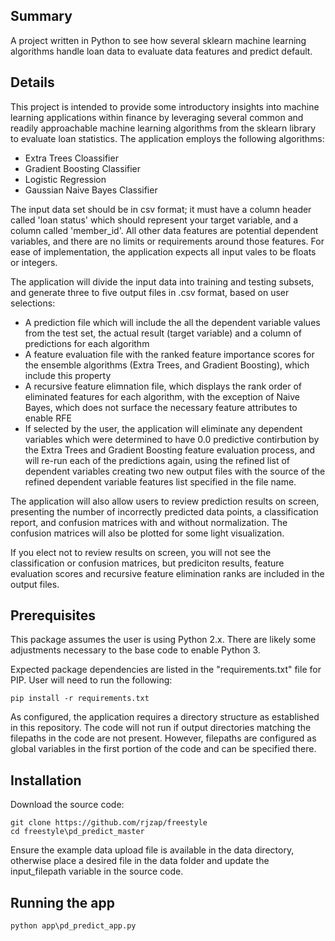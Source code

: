 ## Summary
A project written in Python to see how several sklearn machine learning algorithms handle loan data to evaluate data features and predict default.

## Details
This project is intended to provide some introductory insights into machine learning applications within finance by leveraging several common and
readily approachable machine learning algorithms from the sklearn library to evaluate loan statistics.
The application employs the following algorithms:  
  - Extra Trees Cloassifier
  - Gradient Boosting Classifier
  - Logistic Regression
  - Gaussian Naive Bayes Classifier

The input data set should be in csv format; it must have a column header called 'loan status' which should represent your target variable, and a
column called 'member_id'.  All other data features are potential dependent variables, and there are no limits or requirements around those features.
For ease of implementation, the application expects all input vales to be floats or integers.

The application will divide the input data into training and testing subsets, and generate three to five output files in .csv format, based on user selections:
  - A prediction file which will include the all the dependent variable values from the test set, the actual result (target variable) and a column of predictions
    for each algorithm
  - A feature evaluation file with the ranked feature importance scores for the ensemble algorithms (Extra Trees, and Gradient Boosting), which include this property
  - A recursive feature elimnation file, which displays the rank order of eliminated features for each algorithm, with the exception of Naive Bayes, which does not
    surface the necessary feature attributes to enable RFE
  - If selected by the user, the application will eliminate any dependent variables which were determined to have 0.0 predictive contirbution by the Extra Trees
    and Gradient Boosting feature evaluation process, and will re-run each of the predictions again, using the refined list of dependent variables creating two new output files with the source of the refined dependent variable features list specified in the file name.

The application will also allow users to review prediction results on screen, presenting the number of incorrectly predicted data points, a classification report, and
confusion matrices with and without normalization.  The confusion matrices will also be plotted for some light visualization.  

If you elect not to review results on screen, you will not see the classification or confusion matrices, but prediciton results, feature evaluation scores and
recursive feature elimination ranks are included in the output files.  

## Prerequisites
This package assumes the user is using Python 2.x.  There are likely some adjustments necessary to the base code to enable Python 3.

Expected package dependencies are listed in the "requirements.txt" file for PIP.  User will need to run the following:

```
pip install -r requirements.txt
```

As configured, the application requires a directory structure as established in this repository.  The code will not run if output directories matching the filepaths in
the code are not present.  However, filepaths are configured as global variables in the first portion of the code and can be specified there.  

## Installation
Download the source code:

```shell
git clone https://github.com/rjzap/freestyle
cd freestyle\pd_predict_master
```

Ensure the example data upload file is available in the data directory, otherwise place a desired file in the data folder and update the input_filepath variable in the
source code.  

## Running the app
```
python app\pd_predict_app.py
```
